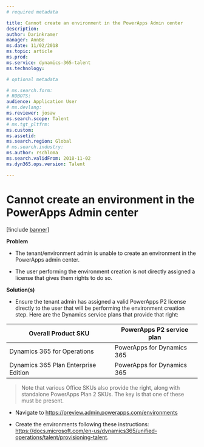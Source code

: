 ```yaml
---
# required metadata

title: Cannot create an environment in the PowerApps Admin center
description: 
author: Darinkramer
manager: AnnBe
ms.date: 11/02/2018
ms.topic: article
ms.prod: 
ms.service: dynamics-365-talent
ms.technology: 

# optional metadata

# ms.search.form: 
# ROBOTS: 
audience: Application User
# ms.devlang: 
ms.reviewer: josaw
ms.search.scope: Talent
# ms.tgt_pltfrm: 
ms.custom: 
ms.assetid: 
ms.search.region: Global
# ms.search.industry: 
ms.author: rschloma
ms.search.validFrom: 2018-11-02
ms.dyn365.ops.version: Talent

---
```


# Cannot create an environment in the PowerApps Admin center

[!include [banner](includes/banner.md)]

**Problem** 

-   The tenant/environment admin is unable to create an environment in the
    PowerApps admin center.

-   The user performing the environment creation is not directly assigned a
    license that gives them rights to do so.

**Solution(s)** 

-   Ensure the tenant admin has assigned a valid PowerApps P2 license directly
    to the user that will be performing the environment creation step. Here are
    the Dynamics service plans that provide that right:

| **Overall Product SKU**              | **PowerApps P2 service plan** |
|--------------------------------------|-------------------------------|
| Dynamics 365 for Operations          | PowerApps for Dynamics 365    |
| Dynamics 365 Plan Enterprise Edition | PowerApps for Dynamics 365    |

>   Note that various Office SKUs also provide the right, along with standalone
>   PowerApps Plan 2 SKUs. The key is that one of these must be present.

-   Navigate to [https://preview.admin.powerapps.com/environments
    ](https://preview.admin.powerapps.com/environments)

-   Create the environments following these instructions:
    <https://docs.microsoft.com/en-us/dynamics365/unified-operations/talent/provisioning-talent>.
